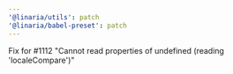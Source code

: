 ```yaml
---
'@linaria/utils': patch
'@linaria/babel-preset': patch
---
```


Fix for #1112 "Cannot read properties of undefined (reading 'localeCompare')"
